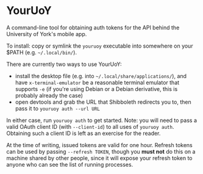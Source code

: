 # YourUoY

A command-line tool for obtaining auth tokens for the API behind the
University of York's mobile app.

To install: copy or symlink the `youruoy` executable into somewhere on
your \$PATH (e.g. `~/.local/bin/`).

There are currently two ways to use YourUoY:

- install the desktop file (e.g. into `~/.local/share/applications/`),
  and have `x-terminal-emulator` be a reasonable terminal emulator that
  supports `-e` (if you're using Debian or a Debian derivative, this is
  probably already the case)
- open devtools and grab the URL that Shibboleth redirects you to, then
  pass it to `youruoy auth --url URL`

In either case, run `youruoy auth` to get started. Note: you will need
to pass a valid OAuth client ID (with `--client-id`) to all uses of
`youruoy auth`. Obtaining such a client ID is left as an exercise for
the reader.

At the time of writing, issued tokens are valid for one hour. Refresh
tokens can be used by passing `--refresh TOKEN`, though you **must not**
do this on a machine shared by other people, since it will expose your
refresh token to anyone who can see the list of running processes.
